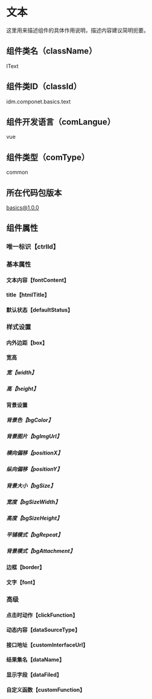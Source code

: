 # 文本
这里用来描述组件的具体作用说明，描述内容建议简明扼要。
## 组件类名（className）
IText
## 组件类ID（classId）
idm.componet.basics.text
## 组件开发语言（comLangue）
vue
## 组件类型（comType）
common
## 所在代码包版本
basics@1.0.0
## 组件属性
### 唯一标识【ctrlId】
### 基本属性
#### 文本内容【fontContent】
#### title【htmlTitle】
#### 默认状态【defaultStatus】
### 样式设置
#### 内外边距【box】
#### 宽高
##### 宽【width】
##### 高【height】
#### 背景设置
##### 背景色【bgColor】
##### 背景图片【bgImgUrl】
##### 横向偏移【positionX】
##### 纵向偏移【positionY】
##### 背景大小【bgSize】
##### 宽度【bgSizeWidth】
##### 高度【bgSizeHeight】
##### 平铺模式【bgRepeat】
##### 背景模式【bgAttachment】
#### 边框【border】
#### 文字【font】
### 高级
#### 点击时动作【clickFunction】
#### 动态内容【dataSourceType】
#### 接口地址【customInterfaceUrl】
#### 结果集名【dataName】
#### 显示字段【dataFiled】
#### 自定义函数【customFunction】